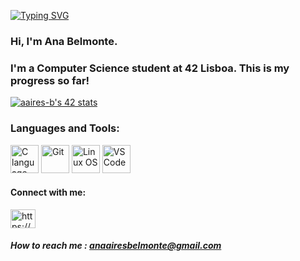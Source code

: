 <a href="https://git.io/typing-svg"><img src="https://readme-typing-svg.herokuapp.com?font=Fira+code&weight=500&size=28&pause=90&color=AD85F7&vCenter=true&width=435&lines=Welcome!" alt="Typing SVG" /></a>

### Hi, I'm Ana Belmonte.
### I'm a Computer Science student at 42 Lisboa. This is my progress so far!
[![aaires-b's 42 stats](https://badge.mediaplus.ma/kettlebells/aaires-b?1337Badge=off&UM6P=off)](https://github.com/oakoudad/badge42)

<h3> Languages and Tools: </h3>
<p>
  <img width=45px heigth= 45px src="https://cdn.jsdelivr.net/gh/devicons/devicon@latest/icons/c/c-original.svg" alt="C language" > 
  <img width=45px heigth= 45px src="https://cdn.jsdelivr.net/gh/devicons/devicon@latest/icons/git/git-original.svg" alt="Git" >
  <img width=45px heigth= 45px src="https://cdn.jsdelivr.net/gh/devicons/devicon@latest/icons/linux/linux-original.svg" alt="Linux OS">
  <img width=45px heigth= 45px src="https://cdn.jsdelivr.net/gh/devicons/devicon@latest/icons/vscode/vscode-original.svg" alt="VS Code"/>
                      
</p>
<h4 align="left">Connect with me:</h4>
<p align="left">
<a href="https://www.linkedin.com/in/anaabelmonte/" target="blank"><img align="center" src="https://raw.githubusercontent.com/rahuldkjain/github-profile-readme-generator/master/src/images/icons/Social/linked-in-alt.svg" alt="https://www.linkedin.com/in/anaabelmonte/" height="30" width="40" /></a>

</p>

#####  How to reach me : **anaairesbelmonte@gmail.com**
